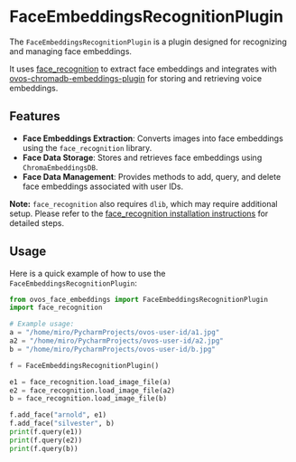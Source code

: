 # FaceEmbeddingsRecognitionPlugin

The `FaceEmbeddingsRecognitionPlugin` is a plugin designed for recognizing and managing face embeddings. 

It uses [face_recognition](https://github.com/ageitgey/face_recognition) to extract face embeddings and integrates with  [ovos-chromadb-embeddings-plugin](https://github.com/TigreGotico/ovos-chromadb-embeddings-plugin) for storing and retrieving voice embeddings. 

## Features

- **Face Embeddings Extraction**: Converts images into face embeddings using the `face_recognition` library.
- **Face Data Storage**: Stores and retrieves face embeddings using `ChromaEmbeddingsDB`.
- **Face Data Management**: Provides methods to add, query, and delete face embeddings associated with user IDs.

**Note:** `face_recognition` also requires `dlib`, which may require additional setup. Please refer to the [face_recognition installation instructions](https://github.com/ageitgey/face_recognition#installation) for detailed steps.

## Usage

Here is a quick example of how to use the `FaceEmbeddingsRecognitionPlugin`:

```python
from ovos_face_embeddings import FaceEmbeddingsRecognitionPlugin
import face_recognition

# Example usage:
a = "/home/miro/PycharmProjects/ovos-user-id/a1.jpg"
a2 = "/home/miro/PycharmProjects/ovos-user-id/a2.jpg"
b = "/home/miro/PycharmProjects/ovos-user-id/b.jpg"

f = FaceEmbeddingsRecognitionPlugin()

e1 = face_recognition.load_image_file(a)
e2 = face_recognition.load_image_file(a2)
b = face_recognition.load_image_file(b)

f.add_face("arnold", e1)
f.add_face("silvester", b)
print(f.query(e1))
print(f.query(e2))
print(f.query(b))
```

